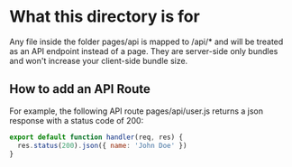
# What this directory is for

Any file inside the folder pages/api is mapped to /api/* and will be treated as an API endpoint instead of a page. They are server-side only bundles and won't increase your client-side bundle size.

## How to add an API Route

For example, the following API route pages/api/user.js returns a json response with a status code of 200:

```javascript
export default function handler(req, res) {
  res.status(200).json({ name: 'John Doe' })
}
```

